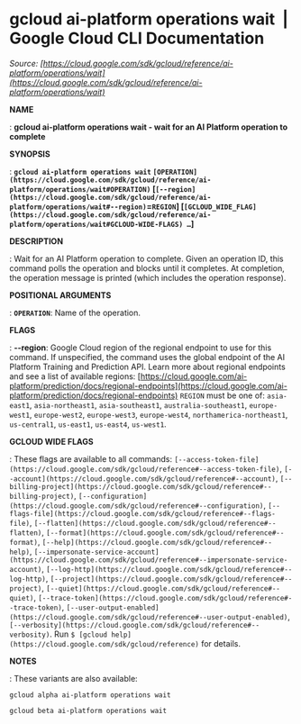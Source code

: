 # gcloud ai-platform operations wait  |  Google Cloud CLI Documentation

*Source: [https://cloud.google.com/sdk/gcloud/reference/ai-platform/operations/wait](https://cloud.google.com/sdk/gcloud/reference/ai-platform/operations/wait)*

**NAME**

: **gcloud ai-platform operations wait - wait for an AI Platform operation to complete**

**SYNOPSIS**

: **`gcloud ai-platform operations wait` `[OPERATION](https://cloud.google.com/sdk/gcloud/reference/ai-platform/operations/wait#OPERATION)` [`[--region](https://cloud.google.com/sdk/gcloud/reference/ai-platform/operations/wait#--region)`=`REGION`] [`[GCLOUD_WIDE_FLAG](https://cloud.google.com/sdk/gcloud/reference/ai-platform/operations/wait#GCLOUD-WIDE-FLAGS) …`]**

**DESCRIPTION**

: Wait for an AI Platform operation to complete.
Given an operation ID, this command polls the operation and blocks until it
completes. At completion, the operation message is printed (which includes the
operation response).

**POSITIONAL ARGUMENTS**

: **`OPERATION`**:
Name of the operation.

**FLAGS**

: **--region**:
Google Cloud region of the regional endpoint to use for this command. If
unspecified, the command uses the global endpoint of the AI Platform Training
and Prediction API.
Learn more about regional endpoints and see a list of available regions: [https://cloud.google.com/ai-platform/prediction/docs/regional-endpoints](https://cloud.google.com/ai-platform/prediction/docs/regional-endpoints)
`REGION` must be one of: `asia-east1`,
`asia-northeast1`, `asia-southeast1`,
`australia-southeast1`, `europe-west1`,
`europe-west2`, `europe-west3`, `europe-west4`,
`northamerica-northeast1`, `us-central1`,
`us-east1`, `us-east4`, `us-west1`.

**GCLOUD WIDE FLAGS**

: These flags are available to all commands: `[--access-token-file](https://cloud.google.com/sdk/gcloud/reference#--access-token-file)`,
`[--account](https://cloud.google.com/sdk/gcloud/reference#--account)`, `[--billing-project](https://cloud.google.com/sdk/gcloud/reference#--billing-project)`,
`[--configuration](https://cloud.google.com/sdk/gcloud/reference#--configuration)`,
`[--flags-file](https://cloud.google.com/sdk/gcloud/reference#--flags-file)`,
`[--flatten](https://cloud.google.com/sdk/gcloud/reference#--flatten)`, `[--format](https://cloud.google.com/sdk/gcloud/reference#--format)`, `[--help](https://cloud.google.com/sdk/gcloud/reference#--help)`, `[--impersonate-service-account](https://cloud.google.com/sdk/gcloud/reference#--impersonate-service-account)`,
`[--log-http](https://cloud.google.com/sdk/gcloud/reference#--log-http)`,
`[--project](https://cloud.google.com/sdk/gcloud/reference#--project)`, `[--quiet](https://cloud.google.com/sdk/gcloud/reference#--quiet)`, `[--trace-token](https://cloud.google.com/sdk/gcloud/reference#--trace-token)`, `[--user-output-enabled](https://cloud.google.com/sdk/gcloud/reference#--user-output-enabled)`,
`[--verbosity](https://cloud.google.com/sdk/gcloud/reference#--verbosity)`.
Run `$ [gcloud help](https://cloud.google.com/sdk/gcloud/reference)` for details.

**NOTES**

: These variants are also available:

```
gcloud alpha ai-platform operations wait
```

```
gcloud beta ai-platform operations wait
```